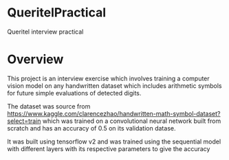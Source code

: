 # QueritelPractical
Queritel interview practical

# Overview

This project is an interview exercise which involves training a computer vision model on any handwritten dataset which includes arithmetic symbols for future simple evaluations of detected digits.

The dataset was source from https://www.kaggle.com/clarencezhao/handwritten-math-symbol-dataset?select=train which was trained on a convolutional neural network built from scratch and has an accuracy of 0.5 on its validation datase. 

It was built using tensorflow v2 and was trained using the sequential model with different layers with its respective parameters to give the accuracy

